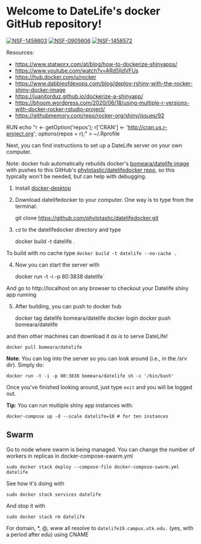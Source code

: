 # Welcome to DateLife's docker GitHub repository!

[![NSF-1458603](https://img.shields.io/badge/NSF-1458603-white.svg)](https://nsf.gov/awardsearch/showAward?AWD_ID=1458603)
[![NSF-0905606](https://img.shields.io/badge/NSF-0905606-white.svg)](https://nsf.gov/awardsearch/showAward?AWD_ID=0905606)
[![NSF-1458572](https://img.shields.io/badge/NSF-1458572-white.svg)](https://nsf.gov/awardsearch/showAward?AWD_ID=1458572)

Resources:

- https://www.statworx.com/at/blog/how-to-dockerize-shinyapps/
- https://www.youtube.com/watch?v=ARd5IldVFUs
- https://hub.docker.com/u/rocker
- https://www.dabbleofdevops.com/blog/deploy-rshiny-with-the-rocker-shiny-docker-image
- https://juanitorduz.github.io/dockerize-a-shinyapp/
- https://bhoom.wordpress.com/2020/06/18/using-multiple-r-versions-with-docker-rocker-rstudio-project/
- https://githubmemory.com/repo/rocker-org/shiny/issues/92

RUN echo "r <- getOption('repos'); r['CRAN'] <- 'http://cran.us.r-project.org'; options(repos = r);" > ~/.Rprofile


Next, you can find instructions to set up a DateLife server on your own computer.

Note: docker hub automatically rebuilds docker's [bomeara/datelife image](https://hub.docker.com/r/bomeara/datelife/dockerfile) with pushes to this GitHub's [phylotastic/datelifedocker repo](https://github.com/phylotastic/datelifedocker), so this typically won't be needed, but can help with debugging.

1. Install [docker-desktop](https://www.docker.com/products/docker-desktop)

2. Download datelifedocker to your computer. One way is to type from the terminal:

    git clone https://github.com/phylotastic/datelifedocker.git

3. `cd` to the datelifedocker directory and type

    docker build -t datelife .

To build with no cache type `docker build -t datelife --no-cache .`

4. Now you can start the server with

    docker run -t -i -p 80:3838 datelife`

And go to http://localhost on any browser to checkout your Datelife shiny app running

5. After building, you can push to docker hub

    docker tag datelife bomeara/datelife
    docker login
    docker push bomeara/datelife

and then other machines can download it _as is_ to serve DateLife!

    docker pull bomeara/datelife


**Note**: You can log into the server so you can look around (i.e., in the /srv dir).
Simply do:

    docker run -t -i -p 80:3838 bomeara/datelife sh -c '/bin/bash'

Once you've finished looking around, just type `exit` and you will be logged out.

**Tip**: You can run multiple shiny app instances with:

    docker-compose up -d --scale datelife=10 # for ten instances

## Swarm

Go to node where swarm is being managed. You can change the number of workers in replicas in docker-compose-swarm.yml

    sudo docker stack deploy --compose-file docker-compose-swarm.yml datelife

See how it's doing with

    sudo docker stack services datelife

And stop it with

    sudo docker stack rm datelife

For domain, *, @, www all resolve to `datelife19.campus.utk.edu.` (yes, with a period after edu) using CNAME
